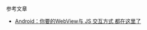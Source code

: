 参考文章
* [Android：你要的WebView与 JS 交互方式 都在这里了](http://blog.csdn.net/carson_ho/article/details/64904691)
